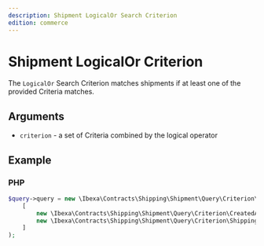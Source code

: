 ```yaml
---
description: Shipment LogicalOr Search Criterion
edition: commerce
---
```


# Shipment LogicalOr Criterion

The `LogicalOr` Search Criterion matches shipments if at least one of the provided Criteria matches.

## Arguments

- `criterion` - a set of Criteria combined by the logical operator

## Example

### PHP

``` php
$query->query = new \Ibexa\Contracts\Shipping\Shipment\Query\Criterion\LogicalOr(
    [
        new \Ibexa\Contracts\Shipping\Shipment\Query\Criterion\CreatedAt(new DateTime('2023-03-01')),
        new \Ibexa\Contracts\Shipping\Shipment\Query\Criterion\ShippingMethod($shippingMethod)
    ]
);
```
